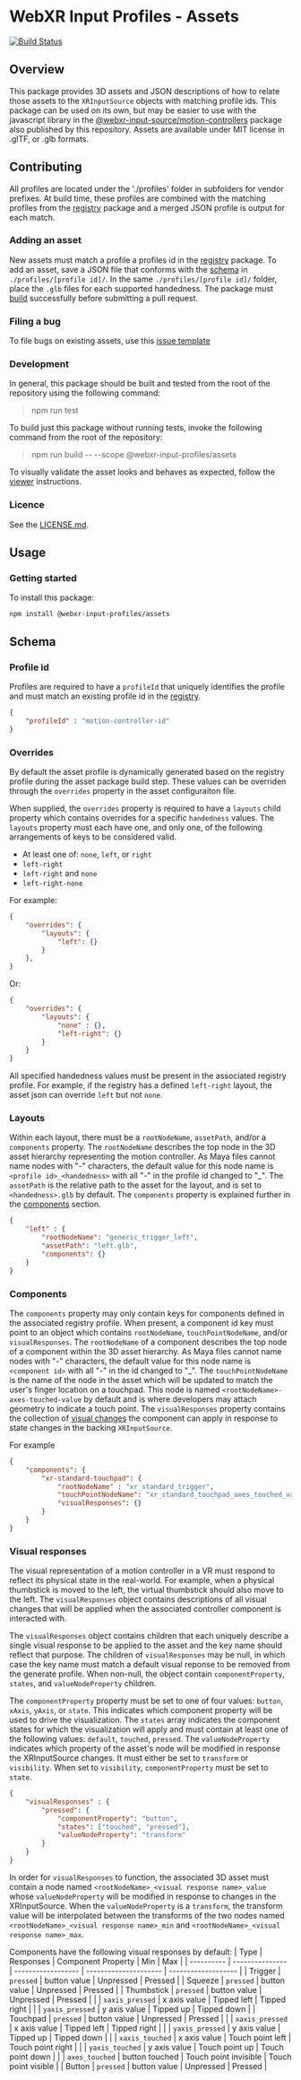 # WebXR Input Profiles - Assets

[![Build Status](https://travis-ci.com/immersive-web/webxr-input-profiles.svg?branch=master)](https://travis-ci.org/immersive-web/webxr-input-profiles)

## Overview
This package provides 3D assets and JSON descriptions of how to relate those assets to the `XRInputSource` objects with matching profile ids. This package can be used on its own, but may be easier to use with the javascript library in the [@webxr-input-source/motion-controllers](../motion-controllers) package also published by this repository. Assets are available under MIT license in .glTF, or .glb formats.

## Contributing
All profiles are located under the './profiles' folder in subfolders for vendor prefixes. At build time, these profiles are combined with the matching profiles from the [registry](../packages/registry/README.md) package and a merged JSON profile is output for each match.

### Adding an asset
New assets must match a profile a profiles id in the [registry](../registry) package. To add an asset, save a JSON file that conforms with the [schema](#schema) in `./profiles/[profile id]/`. In the same `./profiles/[profile id]/` folder, place the `.glb` files for each supported handedness.  The package must [build](#development) successfully before submitting a pull request.

### Filing a bug
To file bugs on existing assets, use this [issue template](https://github.com/immersive-web/webxr-input-profiles/issues/new?assignees=&labels=assets&template=asset-bug-report.md&title=)

### Development
In general, this package should be built and tested from the root of the repository using the following command:
> npm run test

To build just this package without running tests, invoke the following command from the root of the repository:
> npm run build -- --scope @webxr-input-profiles/assets

To visually validate the asset looks and behaves as expected, follow the [viewer](../viewer) instructions.

### Licence
See the [LICENSE.md](LICENSE.md).

## Usage

### Getting started
To install this package:
```
npm install @webxr-input-profiles/assets
```

## Schema

### Profile id
Profiles are required to have a `profileId` that uniquely identifies the profile and must match an existing profile id in the [registry](../registry/README.md).

```json
{
    "profileId" : "motion-controller-id"
}
```

### Overrides
By default the asset profile is dynamically generated based on the registry profile during the asset package build step.  These values can be overriden through the `overrides` property in the asset configuraiton file.

When supplied, the `overrides` property is required to have a `layouts` child property which contains overrides for a specific `handedness` values. The `layouts` property must each have one, and only one, of the following arrangements of keys to be considered valid.
* At least one of: `none`, `left`, or `right`
* `left-right`
* `left-right` and `none`
* `left-right-none`

For example:
```json
{
    "overrides": {
        "layouts": {
            "left": {}
        }
    },
}
```
Or:
```json
{
    "overrides": {
        "layouts": {
            "none" : {},
            "left-right": {}
        }
    }
}
```

All specified handedness values must be present in the associated registry profile.  For example, if the registry has a defined `left-right` layout, the asset json can override `left` but not `none`.

### Layouts
Within each layout, there must be a `rootNodeName`, `assetPath`, and/or a `components` property. The `rootNodeName` describes the top node in the 3D asset hierarchy representing the motion controller. As Maya files cannot name nodes with "-" characters, the default value for this node name is `<profile id>_<handedness>` with all "-" in the profile id changed to "_". The `assetPath` is the relative path to the asset for the layout, and is set to `<handedness>.glb` by default.  The `components` property is explained further in the [components](#components) section.
```json
{
    "left" : {
        "rootNodeName": "generic_trigger_left",
        "assetPath": "left.glb",
        "components": {}
    }
}
```

### Components
The `components` property may only contain keys for components defined in the associated registry profile.  When present, a component id key must point to an object which contains `rootNodeName`, `touchPointNodeName`, and/or `visualResponses`. The `rootNodeName` of a component describes the top node of a component within the 3D asset hierarchy. As Maya files cannot name nodes with "-" characters, the default value for this node name is `<component id>` with all "-" in the id changed to "_". The `touchPointNodeName` is the name of the node in the asset which will be updated to match the user's finger location on a touchpad. This node is named `<rootNodeName>-axes-touched-value` by default and is where developers may attach geometry to indicate a touch point. The `visualResponses` property contains the collection of [visual changes](#visual-responses) the component can apply in response to state changes in the backing `XRInputSource`.

For example
```json
{
    "components": {
        "xr-standard-touchpad": {
            "rootNodeName" : "xr_standard_trigger",
            "touchPointNodeName": "xr_standard_touchpad_axes_touched_value",
            "visualResponses": {}
        }
    }
}
```

### Visual responses
The visual representation of a motion controller in a VR must respond to reflect its physical state in the real-world.  For example, when a physical thumbstick is moved to the left, the virtual thumbstick should also move to the left.  The `visualResponses` object contains descriptions of all visual changes that will be applied when the associated controller component is interacted with.

The `visualResponses` object contains children that each uniquely describe a single visual response to be applied to the asset and the key name should reflect that purpose.  The children of `visualResponses` may be null, in which case the key name must match a default visual reponse to be removed from the generate profile.  When non-null, the object contain `componentProperty`, `states`, and `valueNodeProperty` children.

The `componentProperty` property must be set to one of four values: `button`, `xAxis`, `yAxis`, or `state`.  This indicates which component property will be used to drive the visualization.  The `states` array indicates the component states for which the visualization will apply and must contain at least one of the following values: `default`, `touched`, `pressed`.  The `valueNodeProperty` indicates which property of the asset's node will be modified in response the XRInputSource changes.  It must either be set to `transform` or `visibility`.  When set to `visibility`, `componentProperty` must be set to `state`.

```json
{
    "visualResponses" : {
        "pressed": {
            "componentProperty": "button",
            "states": ["touched", "pressed"],
            "valueNodeProperty": "transform"
        }
    }
}
```

In order for `visualResponses` to function, the associated 3D asset must contain a node named `<rootNodeName>_<visual response name>_value` whose `valueNodeProperty` will be modified in response to changes in the XRInputSource.  When the `valueNodeProperty` is a `transform`, the transform value will be interpolated between the transforms of the two nodes named `<rootNodeName>_<visual response name>_min` and `<rootNodeName>_<visual response name>_max`.

Components have the following visual responses by default:
| Type       | Responses       | Component Property | Min                   | Max                 |
| ---------- | --------------- | ------------------ | --------------------- | ------------------- |
| Trigger    | `pressed`       | button value       | Unpressed             | Pressed             |
| Squeeze    | `pressed`       | button value       | Unpressed             | Pressed             |
| Thumbstick | `pressed`       | button value       | Unpressed             | Pressed             |
|            | `xaxis_pressed` | x axis value       | Tipped left           | Tipped right        |
|            | `yaxis_pressed` | y axis value       | Tipped up             | Tipped down         |
| Touchpad   | `pressed`       | button value       | Unpressed             | Pressed             |
|            | `xaxis_pressed` | x axis value       | Tipped left           | Tipped right        |
|            | `yaxis_pressed` | y axis value       | Tipped up             | Tipped down         |
|            | `xaxis_touched` | x axis value       | Touch point left      | Touch point right   |
|            | `yaxis_touched` | y axis value       | Touch point up        | Touch point down    |
|            | `axes_touched`  | button touched     | Touch point invisible | Touch point visible |
| Button     | `pressed`       | button value       | Unpressed             | Pressed             |